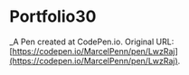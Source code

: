 # Portfolio30
 _A Pen created at CodePen.io. Original URL: [https://codepen.io/MarcelPenn/pen/LwzRaj](https://codepen.io/MarcelPenn/pen/LwzRaj).

 